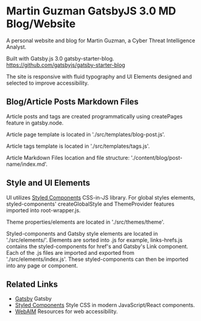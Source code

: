 # Martin Guzman GatsbyJS 3.0 MD Blog/Website 

A personal website and blog for Martin Guzman, a Cyber Threat Intelligence Analyst.

Built with Gatsby.js 3.0 gatsby-starter-blog.
https://github.com/gatsbyjs/gatsby-starter-blog

The site is responsive with fluid typography and UI Elements designed and selected to improve accessibility.

## Blog/Article Posts Markdown Files

Article posts and tags are created programmatically using createPages feature in gatsby.node. 

Article page template is located in './src/templates/blog-post.js'.

Article tags template is located in './src/templates/tags.js'.

Article Markdown Files location and file structure: './content/blog/post-name/index.md'. 


## Style and UI Elements

UI utilizes [Styled Components](https://styled-components.com/) CSS-in-JS library. For global styles elements, styled-components' createGlobalStyle and ThemeProvider features imported into root-wrapper.js.

Theme properties/elements are located in './src/themes/theme'.

Styled-components and Gatsby style elements are located in './src/elements/'. Elements are sorted into .js for example, links-hrefs.js contains the styled-components for href's and Gatsby's Link component. Each  of the .js files are imported and exported from './src/elements/index.js'. These styled-components can then be imported into any page or component. 


## Related Links

- [Gatsby](https://www.gatsbyjs.org/) Gatsby
- [Styled Components](https://styled-components.com/) Style CSS in modern JavaScript/React components.
- [WebAIM](https://webaim.org/) Resources for web accessibility.
